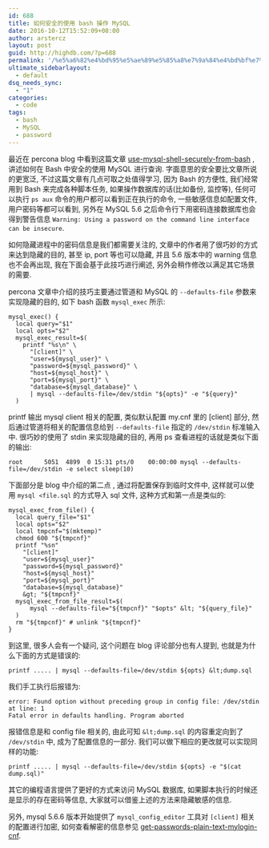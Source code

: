 ```yaml
---
id: 688
title: 如何安全的使用 bash 操作 MySQL
date: 2016-10-12T15:52:09+08:00
author: arstercz
layout: post
guid: http://highdb.com/?p=688
permalink: '/%e5%a6%82%e4%bd%95%e5%ae%89%e5%85%a8%e7%9a%84%e4%bd%bf%e7%94%a8-bash-%e6%93%8d%e4%bd%9c-mysql/'
ultimate_sidebarlayout:
  - default
dsq_needs_sync:
  - "1"
categories:
  - code
tags:
  - bash
  - MySQL
  - password
---
```

最近在 percona blog 中看到这篇文章 [use-mysql-shell-securely-from-bash](https://www.percona.com/blog/2016/10/06/use-mysql-shell-securely-from-bash/) , 讲述如何在 Bash 中安全的使用 MySQL 进行查询. 字面意思的安全要比文章所说的更宽泛, 不过这篇文章有几点可取之处值得学习, 因为 Bash 的方便性, 我们经常用到 Bash 来完成各种脚本任务, 如果操作数据库的话(比如备份, 监控等), 任何可以执行 `ps aux` 命令的用户都可以看到正在执行的命令, 一些敏感信息如配置文件, 用户密码等都可以看到, 另外在 MySQL 5.6 之后命令行下用密码连接数据库也会得到警告信息 `Warning: Using a password on the command line interface can be insecure`.

如何隐藏进程中的密码信息是我们都需要关注的, 文章中的作者用了很巧妙的方式来达到隐藏的目的, 甚至 ip, port 等也可以隐藏, 并且 5.6 版本中的 warning 信息也不会再出现, 我在下面会基于此技巧进行阐述, 另外会稍作修改以满足其它场景的需要.

percona 文章中介绍的技巧主要通过管道和 MySQL 的 `--defaults-file` 参数来实现隐藏的目的, 如下 bash 函数 `mysql_exec` 所示:

```
mysql_exec() {
  local query="$1"
  local opts="$2"
  mysql_exec_result=$(
    printf "%s\n" \
      "[client]" \
      "user=${mysql_user}" \
      "password=${mysql_password}" \
      "host=${mysql_host}" \
      "port=${mysql_port}" \
      "database=${mysql_database}" \
      | mysql --defaults-file=/dev/stdin "${opts}" -e "${query}"
  )
```

printf 输出 mysql client 相关的配置, 类似默认配置 my.cnf 里的 [client] 部分, 然后通过管道将相关的配置信息给到 `--defaults-file` 指定的 `/dev/stdin` 标准输入中. 很巧妙的使用了 stdin 来实现隐藏的目的, 再用 ps 查看进程的话就是类似下面的输出:

```
root      5051  4899  0 15:31 pts/0    00:00:00 mysql --defaults-file=/dev/stdin -e select sleep(10)
```

下面部分是 blog 中介绍的第二点 , 通过将配置保存到临时文件中, 这样就可以使用 `mysql <file.sql` 的方式导入 sql 文件, 这种方式和第一点是类似的:

```
mysql_exec_from_file() {
  local query_file="$1"
  local opts="$2"
  local tmpcnf="$(mktemp)"
  chmod 600 "${tmpcnf}"
  printf "%sn" 
    "[client]" 
    "user=${mysql_user}" 
    "password=${mysql_password}" 
    "host=${mysql_host}" 
    "port=${mysql_port}" 
    "database=${mysql_database}" 
    &gt; "${tmpcnf}" 
  mysql_exec_from_file_result=$(
      mysql --defaults-file="${tmpcnf}" "$opts" &lt; "${query_file}"
  )
  rm "${tmpcnf}" # unlink "${tmpcnf}"
}
```

到这里, 很多人会有一个疑问, 这个问题在 blog 评论部分也有人提到, 也就是为什么下面的方式是错误的:

```
printf ..... | mysql --defaults-file=/dev/stdin ${opts} &lt;dump.sql
```

我们手工执行后报错为:

```
error: Found option without preceding group in config file: /dev/stdin at line: 1
Fatal error in defaults handling. Program aborted
```

报错信息是和 config file 相关的, 由此可知 `&lt;dump.sql` 的内容重定向到了 `/dev/stdin` 中, 成为了配置信息的一部分. 我们可以做下相应的更改就可以实现同样的功能:

```
printf ..... | mysql --defaults-file=/dev/stdin ${opts} -e "$(cat dump.sql)"
```

其它的编程语言提供了更好的方式来访问 MySQL 数据库, 如果脚本执行的时候还是显示的存在密码等信息, 大家就可以借鉴上述的方法来隐藏敏感的信息.

另外, mysql 5.6.6 版本开始提供了 `mysql_config_editor` 工具对 `[client]` 相关的配置进行加密, 如何查看解密的信息参见 [get-passwords-plain-text-mylogin-cnf](https://www.percona.com/blog/2016/09/07/get-passwords-plain-text-mylogin-cnf/).
